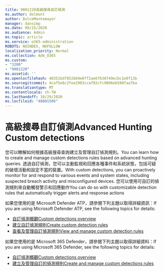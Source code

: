 ```yaml
---
title: 9001220高級搜尋自訂偵測
ms.author: dolmont
author: DulceMontemayor
manager: dansimp
ms.date: 09/25/2020
ms.audience: Admin
ms.topic: article
ms.service: o365-administration
ROBOTS: NOINDEX, NOFOLLOW
localization_priority: Normal
ms.collection: Adm_O365
ms.custom:
- "3200"
- "9001220"
ms.assetid: ''
ms.openlocfilehash: 40351bd7852b69e0ff2ae6f630749ecbc1e0f13b
ms.sourcegitcommit: 4caf5e6c2fee2903ccaf92cfc9006eb580faa7ba
ms.translationtype: MT
ms.contentlocale: zh-TW
ms.lasthandoff: 10/29/2020
ms.locfileid: "48801506"
---
```

# <a name="advanced-hunting-custom-detections"></a><span data-ttu-id="1b572-102">高級搜尋自訂偵測</span><span class="sxs-lookup"><span data-stu-id="1b572-102">Advanced Hunting Custom detections</span></span>

<span data-ttu-id="1b572-103">您可以瞭解如何根據高級搜尋查詢建立及管理自訂偵測規則。</span><span class="sxs-lookup"><span data-stu-id="1b572-103">You can learn how to create and manage custom detections rules based on advanced hunting queries.</span></span> <span data-ttu-id="1b572-104">透過自訂偵測，您可以主動監視和回應各種事件和系統狀態，包括可疑的破壞活動和設定不當的裝置。</span><span class="sxs-lookup"><span data-stu-id="1b572-104">With custom detections, you can proactively monitor for and respond to various events and system states, including suspected breach activity and misconfigured devices.</span></span> <span data-ttu-id="1b572-105">您可以使用可自訂的偵測規則來自動觸發警示和回應動作</span><span class="sxs-lookup"><span data-stu-id="1b572-105">You can do so with customizable detection rules that automatically trigger alerts and response actions</span></span>
  
<span data-ttu-id="1b572-106">如果您使用的是 Microsoft Defender ATP，請參閱下列主題以取得詳細資訊：</span><span class="sxs-lookup"><span data-stu-id="1b572-106">If you are using Microsoft Defender ATP, see the following topics for details:</span></span> 
- [<span data-ttu-id="1b572-107">自訂偵測概觀</span><span class="sxs-lookup"><span data-stu-id="1b572-107">Custom detections overview</span></span>](https://docs.microsoft.com/windows/security/threat-protection/microsoft-defender-atp/overview-custom-detections)
- [<span data-ttu-id="1b572-108">建立自訂偵測規則</span><span class="sxs-lookup"><span data-stu-id="1b572-108">Create custom detection rules</span></span>](https://docs.microsoft.com/windows/security/threat-protection/microsoft-defender-atp/custom-detection-rules)
- [<span data-ttu-id="1b572-109">查看及管理自訂偵測規則</span><span class="sxs-lookup"><span data-stu-id="1b572-109">View and manage custom detection rules</span></span>](https://docs.microsoft.com/windows/security/threat-protection/microsoft-defender-atp/custom-detections-manage)

<span data-ttu-id="1b572-110">如果您使用的是 Microsoft 365 Defender，請參閱下列主題以取得詳細資料：</span><span class="sxs-lookup"><span data-stu-id="1b572-110">If you are using Microsoft 365 Defender, see the following topics for details:</span></span> 
- [<span data-ttu-id="1b572-111">自訂偵測概觀</span><span class="sxs-lookup"><span data-stu-id="1b572-111">Custom detections overview</span></span>](https://docs.microsoft.com/microsoft-365/security/mtp/custom-detections-overview)
- [<span data-ttu-id="1b572-112">建立及管理自訂的偵測規則</span><span class="sxs-lookup"><span data-stu-id="1b572-112">Create and manage custom detections rules</span></span>](https://docs.microsoft.com/microsoft-365/security/mtp/custom-detection-rules)
